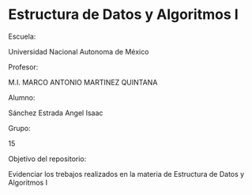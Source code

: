 # Estructura de Datos y Algoritmos I

Escuela:

Universidad Nacional Autonoma de México

Profesor: 

M.I. MARCO ANTONIO MARTINEZ QUINTANA

Alumno: 

Sánchez Estrada Angel Isaac

Grupo: 

15

Objetivo del repositorio:

Evidenciar los trebajos realizados en la materia de Estructura de Datos y Algoritmos I 
